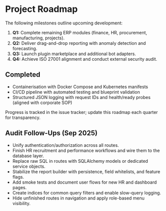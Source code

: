 # Project Roadmap

The following milestones outline upcoming development:

1. **Q1:** Complete remaining ERP modules (finance, HR, procurement, manufacturing, projects).
2. **Q2:** Deliver drag-and-drop reporting with anomaly detection and forecasting.
3. **Q3:** Launch plugin marketplace and additional bot adapters.
4. **Q4:** Achieve ISO 27001 alignment and conduct external security audit.

## Completed

- Containerisation with Docker Compose and Kubernetes manifests
- CI/CD pipeline with automated testing and blueprint validation
- Structured JSON logging with request IDs and health/ready probes (aligned with corporate SOP)

Progress is tracked in the issue tracker; update this roadmap each quarter for transparency.

## Audit Follow-Ups (Sep 2025)
- Unify authentication/authorization across all routes.
- Finish HR recruitment and performance workflows and wire them to the database layer.
- Replace raw SQL in routes with SQLAlchemy models or dedicated service objects.
- Stabilize the report builder with persistence, field whitelists, and feature flags.
- Add smoke tests and document user flows for new HR and dashboard pages.
- Create indices for common query filters and enable slow-query logging.
- Hide unfinished routes in navigation and apply role-based menu visibility.
